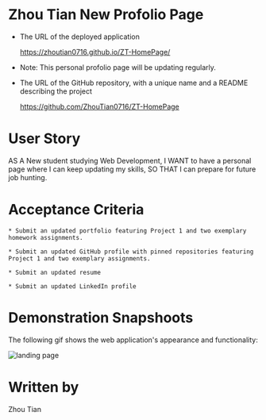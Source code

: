 # Zhou Tian New Profolio Page
* The URL of the deployed application

    https://zhoutian0716.github.io/ZT-HomePage/
    
* Note: This personal profolio page will be updating regularly.

* The URL of the GitHub repository, with a unique name and a README describing the project
    
    https://github.com/ZhouTian0716/ZT-HomePage

# User Story
AS A New student studying Web Development,
I WANT to have a personal page where I can keep updating my skills,
SO THAT I can prepare for future job hunting.

# Acceptance Criteria

```
* Submit an updated portfolio featuring Project 1 and two exemplary homework assignments.

* Submit an updated GitHub profile with pinned repositories featuring Project 1 and two exemplary assignments.

* Submit an updated resume

* Submit an updated LinkedIn profile
```
# Demonstration Snapshoots
The following gif shows the web application's appearance and functionality:


![landing page](./img/demo.gif)


# Written by 
Zhou Tian